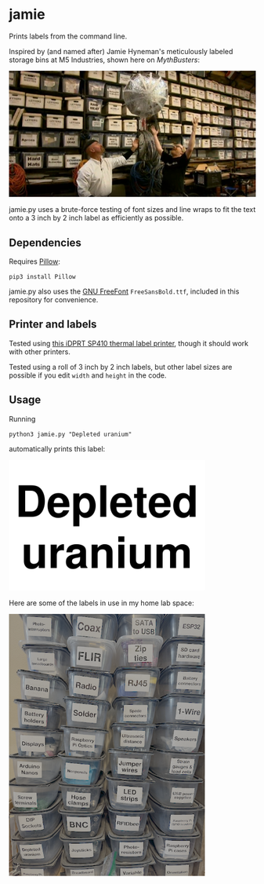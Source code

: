 # jamie

Prints labels from the command line.

Inspired by (and named after) Jamie Hyneman's meticulously labeled storage bins at M5 Industries, shown here on *MythBusters*:

 ![Jamie's storage system at M5](m5.png)

jamie.py uses a brute-force testing of font sizes and line wraps to fit the text onto a 3 inch by 2 inch label as efficiently as possible. 

## Dependencies

Requires [Pillow](https://pillow.readthedocs.io/en/stable/):

    pip3 install Pillow

jamie.py also uses the [GNU FreeFont](https://www.gnu.org/software/freefont/) `FreeSansBold.ttf`, included in this repository for convenience.

## Printer and labels

Tested using [this iDPRT SP410 thermal label printer](https://www.amazon.com/gp/product/B08QYNKT7L), though it should work with other printers.

Tested using a roll of 3 inch by 2 inch labels, but other label sizes are possible if you edit `width` and `height` in the code.

## Usage

Running

    python3 jamie.py "Depleted uranium"

automatically prints this label:

<kbd>
    <img src="uranium.png" width="400">
</kbd>

Here are some of the labels in use in my home lab space:

<kbd>
    <img src="home.png" width="400">
</kbd>


